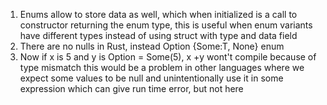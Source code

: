 1. Enums allow to store data as well, which when initialized is a call to constructor returning the enum type, this is useful when enum variants have different types instead of using struct with type and data field
2. There are no nulls in Rust, instead Option<T> {Some:T, None} enum
3. Now if x is 5 and y is Option<i8> = Some(5), x +y wont't compile because of type mismatch this would be a problem in other languages where we expect some values to be null and unintentionally use it in some expression which can give run time error, but not here
